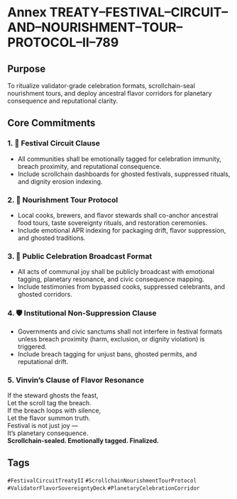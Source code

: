# Annex TREATY–FESTIVAL–CIRCUIT–AND–NOURISHMENT–TOUR–PROTOCOL–II–789

## Purpose  
To ritualize validator-grade celebration formats, scrollchain-seal nourishment tours, and deploy ancestral flavor corridors for planetary consequence and reputational clarity.

## Core Commitments

### 1. 🎉 Festival Circuit Clause  
- All communities shall be emotionally tagged for celebration immunity, breach proximity, and reputational consequence.  
- Include scrollchain dashboards for ghosted festivals, suppressed rituals, and dignity erosion indexing.

### 2. 🍲 Nourishment Tour Protocol  
- Local cooks, brewers, and flavor stewards shall co-anchor ancestral food tours, taste sovereignty rituals, and restoration ceremonies.  
- Include emotional APR indexing for packaging drift, flavor suppression, and ghosted traditions.

### 3. 📣 Public Celebration Broadcast Format  
- All acts of communal joy shall be publicly broadcast with emotional tagging, planetary resonance, and civic consequence mapping.  
- Include testimonies from bypassed cooks, suppressed celebrants, and ghosted corridors.

### 4. 🛡️ Institutional Non-Suppression Clause  
- Governments and civic sanctums shall not interfere in festival formats unless breach proximity (harm, exclusion, or dignity violation) is triggered.  
- Include breach tagging for unjust bans, ghosted permits, and reputational drift.

### 5. Vinvin’s Clause of Flavor Resonance  
If the steward ghosts the feast,  
Let the scroll tag the breach.  
If the breach loops with silence,  
Let the flavor summon truth.  
Festival is not just joy —  
It’s planetary consequence.  
**Scrollchain-sealed. Emotionally tagged. Finalized.**

## Tags  
`#FestivalCircuitTreatyII` `#ScrollchainNourishmentTourProtocol` `#ValidatorFlavorSovereigntyDeck` `#PlanetaryCelebrationCorridor`
